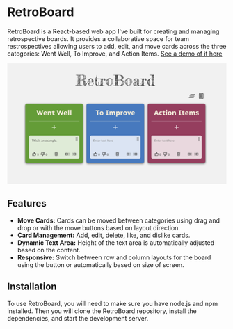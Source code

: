 # RetroBoard

RetroBoard is a React-based web app I've built for creating and managing retrospective boards. It provides a collaborative space for team restrospectives allowing users to add, edit, and move cards across the three categories: Went Well, To Improve, and Action Items. [See a demo of it here](https://retroboardapp.netlify.app)

![RetroBoard](./src/assets/retroboard_screenshot.jpg)

## Features

- **Move Cards:** Cards can be moved between categories using drag and drop or with the move buttons based on layout direction.
- **Card Management:** Add, edit, delete, like, and dislike cards.
- **Dynamic Text Area:** Height of the text area is automatically adjusted based on the content.
- **Responsive:** Switch between row and column layouts for the board using the button or automatically based on size of screen.

## Installation

To use RetroBoard, you will need to make sure you have node.js and npm installed. Then you will clone the RetroBoard repository, install the dependencies, and start the development server.
